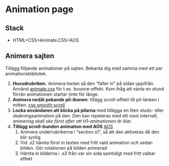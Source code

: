 # Animation page

## Stack

* HTML+CSS+Animate.CSS+AOS


## Animera sajten
Tillägg följande animationer på sajten. Bekanta dig med samma med ett par animationsbibliotek.

1. **Huvudrubriken.** 
Animera texten så den “faller in” på sidan uppifrån. Använd [animate.css](https://animate.style/) för t.ex. bounce-effekt. Kom ihåg att vänta en stund förrän animationen startar (inte för länge.
2. **Animera nedåt pekande pil-ikonen:**
tillägg scroll-effekt till pil-länken i mitten. [css smooth scroll](https://css-tricks.com/snippets/jquery/smooth-scrolling/)
3. **Locka användaren att klicka på pilarna** med tillägga en liten studs- eller skakningsanimation på den. Den kan repeteras med ett visst intervall, *animering skall ske först efter att H1-animationen är klar.*
4. **Tillägg scroll-bunden animation med AOS**
[AOS](https://michalsnik.github.io/aos/)
    1. Animera underrubrikerna i “section.s1”,  så att den aktiveras då den blir synlig 
    2. Vid .s2 hämta först in texten med fritt vald animation och sedan bilden. Gör rotationen på bilden animerad   
    3. Hämta in bilderna i .s3 från var sin sida samtidigt med fritt valbar effekt
